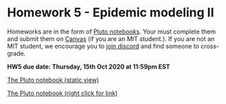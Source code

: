 # Homework 5 - Epidemic modeling II

Homeworks are in the form of [Pluto notebooks](https://github.com/fonsp/Pluto.jl). Your must complete them and submit them on [Canvas](https://canvas.mit.edu/courses/5637) (if you are an MIT student.). If you are not an MIT student, we encourage you to [join discord](https://discord.gg/Z5qnVf8) and find someone to cross-grade.

**HW5 due date: Thursday, 15th Oct 2020 at 11:59pm EST**

[The Pluto notebook (static view)](https://htmlpreview.github.io/?https://github.com/mitmath/18S191/blob/master/homework/homework5/hw5.html)

[The Pluto notebook (right click for link)](https://raw.githubusercontent.com/mitmath/18S191/master/homework/homework5/hw5.jl)

